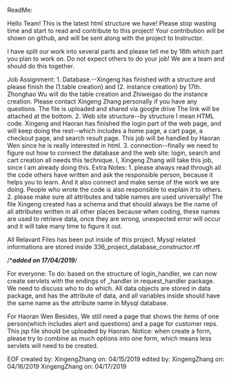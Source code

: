 ReadMe:

Hello Team! This is the latest html structure we have!
Please stop wasting time and start to read and contribute to this project!
Your contribution will be shown on github, and will be sent along with the project to Instructor.

I have split our work into several parts and please tell me by 16th which part you plan to work on.
Do not expect others to do your job! We are a team and should do this together.

Job Assignment:
	1. Database.--Xingeng has finished with a structure and please finish the (1.table creation) and (2. instance creation)
		by 17th. Zhonghao Wu will do the table creation and Zhiweigao do the instance creation. Please contact Xingeng 
		Zhang personally if you have any questions. The file is uploaded and shared via google drive The link will be attached 
		at the bottom.
	2. Web site structure--by structure I mean HTML code. Xingeng and Haoran has finished the login part of the web page, and will
		keep doing the rest--which includes a home page, a cart page, a checkout page, and search result page. This job will be 
		handled by Haoran Wen since he is really interested in html.
	3. connection--finally we need to figure out how to connect the database and the web site: login, search and cart creation all 
		needs this technique. I, Xingeng Zhang will take this job, since I am already doing this.
Extra Notes:
	1. please always read through all the code others have written and ask the responsible person, because it helps you to learn. And 
		it also connect and make sense of the work we are doing. People who wrote the code is also responsible to explain it to others. 
	2. please make sure all attributes and table names are used universally! The file Xingeng created has a schema and that should 
		always be the name of all attributes written in all other places because when coding, these names are used to retrieve data, 
		once they are wrong, unexpected error will occur and it will take many time to figure it out.


All Relavant Files has been put inside of this project. Mysql related informations are stored inside 336_project_database_constructor.rtf


/************added on 17/04/2019***********/

For everyone:
To do: based on the structure of login_handler, we can now create servlets with the endings of _handler in request_handler package.
We need to discuss who to do which.
All data objects are stored in data package, and has the attribute of data, and all variables inside should have the same name as 
the attribute name in Mysql database.



For Haoran Wen
Besides, We still need a page that shows the items of one person(which includes alert and questions)
and a page for customer reps. This jsp file should be uploaded by Haoran. Notice: when create a form, please try to combine as much
options into one form, which means less servlets will need to be created. 



EOF
created by: XingengZhang on: 04/15/2019
edited by: XingengZhang on: 04/16/2019
			XingengZhang on: 04/17/2019

